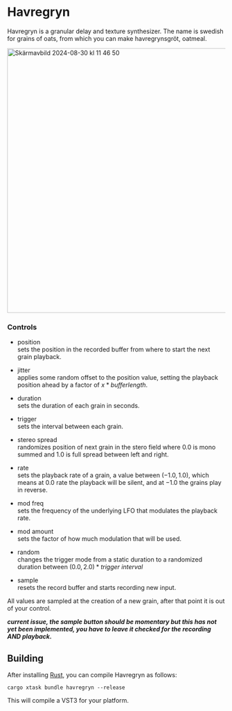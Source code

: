# Havregryn

Havregryn is a granular delay and texture synthesizer. The name is swedish for grains of oats, from which you can make havregrynsgröt, oatmeal.

<img width="612" alt="Skärmavbild 2024-08-30 kl  11 46 50" src="https://github.com/user-attachments/assets/4e71f5a8-1067-4ac5-9166-e7625be209a5">

### Controls
- position<br>sets the position in the recorded buffer from where to start the next grain playback.
  
- jitter<br>applies some random offset to the position value, setting the playback position ahead by a factor of $x * bufferlength$.
  
- duration<br>sets the duration of each grain in seconds.
  
- trigger<br>sets the interval between each grain.

- stereo spread<br>randomizes position of next grain in the stero field where $0.0$ is mono summed and $1.0$ is full spread between left and right.
  
- rate<br>sets the playback rate of a grain, a value between $(-1.0, 1.0)$, which means at $0.0$ rate the playback will be silent, and at $-1.0$ the grains play in reverse.
  
- mod freq<br>sets the frequency of the underlying LFO that modulates the playback rate.
  
- mod amount<br>sets the factor of how much modulation that will be used.
  
- random<br>changes the trigger mode from a static duration to a randomized duration between $(0.0, 2.0) * trigger\ interval$

- sample<br>resets the record buffer and starts recording new input. 

All values are sampled at the creation of a new grain, after that point it is out of your control.

___current issue, the sample button should be momentary but this has not yet been implemented, you have to leave it checked for the recording AND playback.___

## Building

After installing [Rust](https://rustup.rs/), you can compile Havregryn as follows:

```shell
cargo xtask bundle havregryn --release
```

This will compile a VST3 for your platform. 
